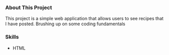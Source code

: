 ### About This Project
This project is a simple web application that allows users to see recipes that I have posted. Brushing up on some coding fundamentals

### Skills
- HTML
